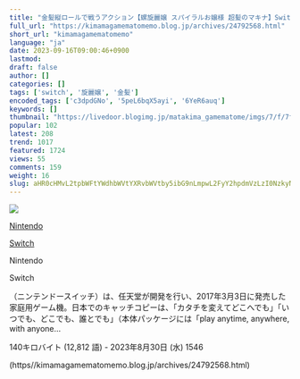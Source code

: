 ```yaml
---
title: "金髪縦ロールで戦うアクション【螺旋麗嬢 スパイラルお嬢様 超髪のマキナ】Switch向けに12"
full_url: "https://kimamagamematomemo.blog.jp/archives/24792568.html"
short_url: "kimamagamematomemo"
language: "ja"
date: 2023-09-16T09:00:46+0900
lastmod: 
draft: false
author: []
categories: []
tags: ['switch', '旋麗嬢', '金髪']
encoded_tags: ['c3dpdGNo', '5peL6bqX5ayi', '6YeR6auq']
keywords: []
thumbnail: "https://livedoor.blogimg.jp/matakima_gamematome/imgs/7/f/7f7b634c-s.jpg"
popular: 102
latest: 208
trend: 1017
featured: 1724
views: 55
comments: 159
weight: 16
slug: aHR0cHMvL2tpbWFtYWdhbWVtYXRvbWVtby5ibG9nLmpwL2FyY2hpdmVzLzI0NzkyNTY4Lmh0bWw=
---
```


![](https://livedoor.blogimg.jp/matakima_gamematome/imgs/7/f/7f7b634c-s.jpg)

<div><a target='_blank' href='https//ja.wikipedia.org/wiki/Nintendo_Switch' title='Nintendo Switch'>Nintendo <p>Switch</p></a> <p class='searchresult'>Nintendo <p>Switch</p>（ニンテンドースイッチ）は、任天堂が開発を行い、2017年3月3日に発売した家庭用ゲーム機。日本でのキャッチコピーは、「カタチを変えてどこへでも」「いつでも、どこでも、誰とでも」（本体パッケージには「play anytime, anywhere, with anyone…</p> <p class='mw-search-result-data'>140キロバイト (12,812 語) - 2023年8月30日 (水) 1546</p></div>

(https//kimamagamematomemo.blog.jp/archives/24792568.html)
